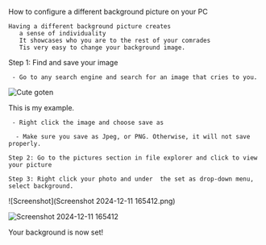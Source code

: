 How to configure a different background picture on your PC

```
Having a different background picture creates
   a sense of individuality
   It showcases who you are to the rest of your comrades
   Tis very easy to change your background image.
```

   Step 1: Find and save your image

     - Go to any search engine and search for an image that cries to you.

![Cute goten](https://github.com/user-attachments/assets/acc8abee-ac07-4ecc-b568-6fe5d80d9aba)

This is my example.

     - Right click the image and choose save as

      - Make sure you save as Jpeg, or PNG. Otherwise, it will not save properly.

    Step 2: Go to the pictures section in file explorer and click to view your picture

    Step 3: Right click your photo and under  the set as drop-down menu, select background.

![Screenshot](Screenshot 2024-12-11 165412.png)

![Screenshot 2024-12-11 165412](https://github.com/user-attachments/assets/8c987a66-85df-4f6d-baba-06b37b6463ef)

Your background is now set!
